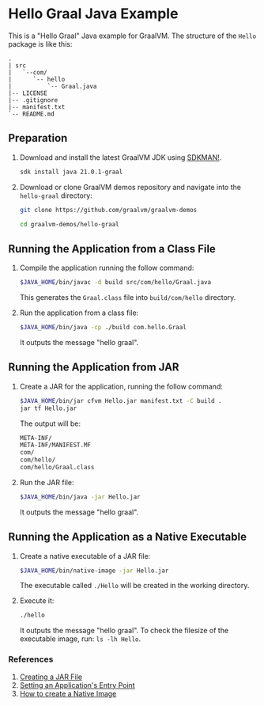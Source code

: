 # Hello Graal Java Example

This is a "Hello Graal" Java example for GraalVM. The structure of the `Hello` package is like this:

  ```
  .
  | src
  |   `--com/
  |      `-- hello
  |          `-- Graal.java
  |-- LICENSE
  |-- .gitignore
  |-- manifest.txt
  `-- README.md
  ```
  
## Preparation

1. Download and install the latest GraalVM JDK using [SDKMAN!](https://sdkman.io/).
    ```bash
    sdk install java 21.0.1-graal
    ```
    
2. Download or clone GraalVM demos repository and navigate into the `hello-graal` directory:
    ```bash
    git clone https://github.com/graalvm/graalvm-demos
    ```
    ```bash
    cd graalvm-demos/hello-graal
    ```

## Running the Application from a Class File

1. Compile the application running the follow command:
    ```bash
    $JAVA_HOME/bin/javac -d build src/com/hello/Graal.java
    ```
    This generates the `Graal.class` file into `build/com/hello` directory.

2. Run the application from a class file:
    ```bash
    $JAVA_HOME/bin/java -cp ./build com.hello.Graal
    ```
    It outputs the message "hello graal".

## Running the Application from JAR

1. Create a JAR for the application, running the follow command:
    ```bash
    $JAVA_HOME/bin/jar cfvm Hello.jar manifest.txt -C build .
    jar tf Hello.jar
    ```
    The output will be:
    ```bash
    META-INF/
    META-INF/MANIFEST.MF
    com/
    com/hello/
    com/hello/Graal.class
    ```

2. Run the JAR file:
    ```bash
    $JAVA_HOME/bin/java -jar Hello.jar
    ```
    It outputs the message "hello graal".

## Running the Application as a Native Executable

1. Create a native executable of a JAR file:
    ```bash
    $JAVA_HOME/bin/native-image -jar Hello.jar
    ```
    The executable called `./Hello` will be created in the working directory.

2. Execute it:
    ```bash
    ./hello
    ```
    It outputs the message "hello graal".
    To check the filesize of the executable image, run: `ls -lh Hello`.

### References

1. [Creating a JAR File](https://docs.oracle.com/javase/tutorial/deployment/jar/build.html)
2. [Setting an Application's Entry Point](http://docs.oracle.com/javase/tutorial/deployment/jar/appman.html)
3. [How to create a Native Image](https://www.graalvm.org/latest/reference-manual/native-image/)
